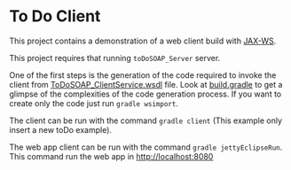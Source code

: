 # To Do Client
This project contains a demonstration of a web client build with [JAX-WS](http://docs.oracle.com/javaee/6/tutorial/doc/bnayl.html). 

This project requires that running ```toDoSOAP_Server``` server. 

One of the first steps is the generation of the code required to invoke the client from
[ToDoSOAP_ClientService.wsdl](src/main/wsdl/ToDoSOAP_ClientService.wsdl) file. Look at [build.gradle](build.gradle) to get a glimpse of the 
complexities of the code generation process. If you want to create only the code just run ```gradle wsimport```.

The client can be run with the command ```gradle client``` (This example only insert a new toDo example). 

The web app client can be run with the command ```gradle jettyEclipseRun```. This command run the web app in [http://localhost:8080](http://localhost:8080)
